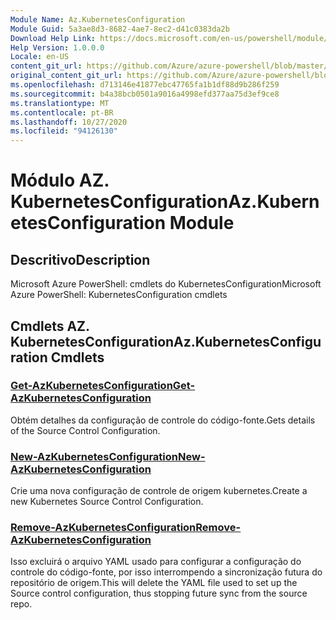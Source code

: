 ```yaml
---
Module Name: Az.KubernetesConfiguration
Module Guid: 5a3ae8d3-8682-4ae7-8ec2-d41c0383da2b
Download Help Link: https://docs.microsoft.com/en-us/powershell/module/az.kubernetesconfiguration
Help Version: 1.0.0.0
Locale: en-US
content_git_url: https://github.com/Azure/azure-powershell/blob/master/src/KubernetesConfiguration/help/Az.KubernetesConfiguration.md
original_content_git_url: https://github.com/Azure/azure-powershell/blob/master/src/KubernetesConfiguration/help/Az.KubernetesConfiguration.md
ms.openlocfilehash: d713146e41877ebc47765fa1b1df88d9b286f259
ms.sourcegitcommit: b4a38bcb0501a9016a4998efd377aa75d3ef9ce8
ms.translationtype: MT
ms.contentlocale: pt-BR
ms.lasthandoff: 10/27/2020
ms.locfileid: "94126130"
---
```

# <span data-ttu-id="c3353-101">Módulo AZ. KubernetesConfiguration</span><span class="sxs-lookup"><span data-stu-id="c3353-101">Az.KubernetesConfiguration Module</span></span>
## <span data-ttu-id="c3353-102">Descritivo</span><span class="sxs-lookup"><span data-stu-id="c3353-102">Description</span></span>
<span data-ttu-id="c3353-103">Microsoft Azure PowerShell: cmdlets do KubernetesConfiguration</span><span class="sxs-lookup"><span data-stu-id="c3353-103">Microsoft Azure PowerShell: KubernetesConfiguration cmdlets</span></span>

## <span data-ttu-id="c3353-104">Cmdlets AZ. KubernetesConfiguration</span><span class="sxs-lookup"><span data-stu-id="c3353-104">Az.KubernetesConfiguration Cmdlets</span></span>
### [<span data-ttu-id="c3353-105">Get-AzKubernetesConfiguration</span><span class="sxs-lookup"><span data-stu-id="c3353-105">Get-AzKubernetesConfiguration</span></span>](Get-AzKubernetesConfiguration.md)
<span data-ttu-id="c3353-106">Obtém detalhes da configuração de controle do código-fonte.</span><span class="sxs-lookup"><span data-stu-id="c3353-106">Gets details of the Source Control Configuration.</span></span>

### [<span data-ttu-id="c3353-107">New-AzKubernetesConfiguration</span><span class="sxs-lookup"><span data-stu-id="c3353-107">New-AzKubernetesConfiguration</span></span>](New-AzKubernetesConfiguration.md)
<span data-ttu-id="c3353-108">Crie uma nova configuração de controle de origem kubernetes.</span><span class="sxs-lookup"><span data-stu-id="c3353-108">Create a new Kubernetes Source Control Configuration.</span></span>

### [<span data-ttu-id="c3353-109">Remove-AzKubernetesConfiguration</span><span class="sxs-lookup"><span data-stu-id="c3353-109">Remove-AzKubernetesConfiguration</span></span>](Remove-AzKubernetesConfiguration.md)
<span data-ttu-id="c3353-110">Isso excluirá o arquivo YAML usado para configurar a configuração do controle do código-fonte, por isso interrompendo a sincronização futura do repositório de origem.</span><span class="sxs-lookup"><span data-stu-id="c3353-110">This will delete the YAML file used to set up the Source control configuration, thus stopping future sync from the source repo.</span></span>

